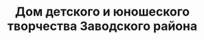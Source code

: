 ---
title: Дом детского и юношеского творчества Заводского района
address: '69009, г. Запорожье, пер. Ракушечный, 1'
tags:
  - Художественные школы
geometry:
  location:
    lat: 47.8969444
    lng: 35.1529964
  viewport:
    northeast:
      lat: 47.8981757802915
      lng: 35.15441543029149
    southwest:
      lat: 47.8954778197085
      lng: 35.1517174697085
name: Дом детского и юношеского творчества
photos:
  - height: 1536
    html_attributions:
      - >-
        <a
        href="https://maps.google.com/maps/contrib/117882956918281125817">hodokiuLenina</a>
    photo_reference: >-
      CmRaAAAAqvyhMYn28ePjA9csatog7nPORVMGeQHW61OuacFkSbLF0p1Byhx8Er7KabKU26ijOUOfAaFpPDNxrx4NvYJCC01M5NaCah9RgG8JeCfC4XrrE7imkClXNAFy81CubyolEhDjGmWrjJCiYfnX0EO-NJOtGhQqoORD7DdzxOUJ8dU45QwlsiE4Zg
    width: 2048
  - height: 3120
    html_attributions:
      - >-
        <a
        href="https://maps.google.com/maps/contrib/106457256761702166620">Михаил
        Муленко</a>
    photo_reference: >-
      CmRaAAAAh7RsPqLaefvjvpF6TRrTnyTxiiXWh-6w7SPbaO5gF5A7wvsHy6t--mHnucbJMocNZIYYdOTeNkINrMO0FFnNsizCYpeInEnoPJAHFy2XIEha6f-o0OyKPWTOysVErVHMEhCEawo1yGlF6rcQgYQn9HZuGhQl0qGTipSU1-BThk74v-F0qQXx0Q
    width: 4160
  - height: 960
    html_attributions:
      - >-
        <a
        href="https://maps.google.com/maps/contrib/106300313547175980162">Ivan
        Grab</a>
    photo_reference: >-
      CmRaAAAA_9tlNr8zRYakZaXuuubyuZg1ccDfs-bO9iQCZwrp45I4FK4YRII0cIkK3GTTnhHzCutse-En2nJ2nLL7qqKSJTAjyQwAYYCOFh4IXw2AICd1sGUr_j_vk_HSsQe7rEy4EhBM3x5iKef4KYkUgJQm4I3MGhS3EPsn6Zyi2zb541tTxp03DzL8Lw
    width: 1280
  - height: 1944
    html_attributions:
      - >-
        <a
        href="https://maps.google.com/maps/contrib/100285542495200847714">Вера
        Клеменчук</a>
    photo_reference: >-
      CmRaAAAAvhi7d-9Djh9wFcINceDO5CJjjxZbc0OYbCBfHjKgO4vYtfur1O8geG46KQVbNn_j4MmTeMUDOIULMIydmxq5Hy6_tamoNqpash50JVSGUZYhNA4bIhuIBxAN-dLBiXTPEhBaDSIOo69IrFILGT_XHciFGhRr-WrIa5ue6uMMJBS5cYrmlGCG7g
    width: 2592
  - height: 3120
    html_attributions:
      - >-
        <a
        href="https://maps.google.com/maps/contrib/106457256761702166620">Михаил
        Муленко</a>
    photo_reference: >-
      CmRaAAAACb2Xq99lbRvl_PYz_DL7jNn2GO0xeJicvZHWOnjK924hVUxb3cecRlOZdGd7jiwraYWNfahxhMoqN289bTUIdSHidnXtBjkhMBqtJmdsGy43fM1Av4J6JkfNNRJbpovjEhBQ_LytKJnvP08uBG8BwAHhGhSQBsmGQRLmbUi6yj75wGc_sQCqPQ
    width: 4160
  - height: 3000
    html_attributions:
      - >-
        <a
        href="https://maps.google.com/maps/contrib/112677254377986296180">Алла
        Коломоец</a>
    photo_reference: >-
      CmRaAAAAWcUDe_Zb9JGwPq2oXhRTIVGrw610xHmSG4Jn3_NkhfIIOLOQh9vuxtscI6usP-sEUVw1ynBG_HLvrIeyLeR8mqrQFicn1PIbR94KmgqX4pyoTVNeWIvVJ7mQcPHbPohbEhDgdtI97e7OsIf8dtxHDZqEGhR-DJciMtTUAvKcB87NYS0O_xMBiA
    width: 4000
  - height: 4128
    html_attributions:
      - >-
        <a
        href="https://maps.google.com/maps/contrib/115723548315536646481">Анна
        Гончарук</a>
    photo_reference: >-
      CmRaAAAAe-zNLJVCy8Chkfh5tmcm6OdLDDPZL1zXgjrjAgn8C6zyRYM7DkgeN_T8ysunubFeXj6xXRvhD0oot5ojrtcKLf71GwWb19zm3JWtydrYD7J4wVOBdngTueyLXD2VjN2OEhDJ2-_g2dDdqZyvHkZJgF6jGhQYbk_daVJAnWJyKEZdsLPxMJOC5A
    width: 2322
  - height: 3264
    html_attributions:
      - >-
        <a
        href="https://maps.google.com/maps/contrib/100572188450112106526">Наталка
        Грищенко</a>
    photo_reference: >-
      CmRaAAAAqYHHH3RsOrNxanSeMQTGo2ABZwT0Q8ZO9OsEVjY_kmULkpLsH_OS7Xyy6se_mosj8ocRDybTm7JvrqPX_fNVg83s0Ui9Msvv_QTHfii3XmmJBmU3l1g2XGZ7V6phA1fLEhAkXqQ2icYNxWp1OfFSUuIJGhSlqVs6pvEHfogwY8US9Qh7GQ4fBg
    width: 2448
  - height: 2624
    html_attributions:
      - >-
        <a
        href="https://maps.google.com/maps/contrib/116205479539598844186">Арсения
        Ротанова</a>
    photo_reference: >-
      CmRaAAAAKUsxRFQkz2RUBIlTI4Fnv6H1KNYPKcf3HqXE5mtKxO-0ArJJ1Wo5UksMkCU9Db_Z0394cTHVWI_4GEIPQLauqMQx0rU0yfs2_6pVtC152cHL2HQmsGIH6vCxqb5hr6fJEhAOM6VPZgtTjaAJ7-yzdP9nGhTj96DqOKwIIxfF6zzVEbAy6V9e1w
    width: 1968
  - height: 960
    html_attributions:
      - >-
        <a
        href="https://maps.google.com/maps/contrib/116205479539598844186">Арсения
        Ротанова</a>
    photo_reference: >-
      CmRaAAAAMzR7npt5-JleQaae_tAGfrnx1deeQV4TWugKJcCX0WKNlEyIbUg8KOUP09ylKILzahCDaEOm6UKC_AuvNFDxmCKZOkjllnrO92Vsdb0TqlevxDcHf6rY27iIQQ23QbgfEhBK_8mgW_fvOeRoOQJp3brqGhR7JimP1b7E2pJdlu_Pa4sOzcol7g
    width: 1280
place_id: ChIJe5vFdUdm3EARuxPh0FEITmg

---